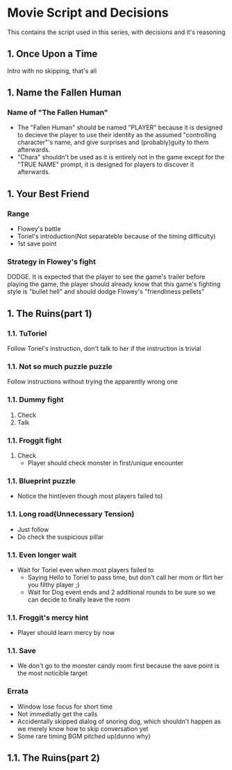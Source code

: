 # Movie Script and Decisions
This contains the script used in this series, with decisions and it's reasoning

## 1. Once Upon a Time 
Intro with no skipping, that's all

## 1. Name the Fallen Human 
### Name of "The Fallen Human"
* The "Fallen Human" should be named "PLAYER" because it is designed to decieve the player to use their identity as the assumed "controlling character"'s name, and give surprises and (probably)guity to them afterwards.
* "Chara" shouldn't be used as it is entirely not in the game except for the "TRUE NAME" prompt, it is designed for players to discover it afterwards.

## 1. Your Best Friend
### Range
* Flowey's battle
* Toriel's introduction(Not separateble because of the timing difficulty)
* 1st save point

### Strategy in Flowey's fight
DODGE.  It is expected that the player to see the game's trailer before playing the game, the player should already know that this game's fighting style is "bullet hell" and should dodge Flowey's "friendliness pellets"

## 1. The Ruins(part 1)
### 1.1. TuToriel
Follow Toriel's instruction, don't talk to her if the instruction is trivial

### 1.1. Not so much puzzle puzzle
Follow instructions without trying the apparently wrong one

### 1.1. Dummy fight
1. Check
1. Talk

### 1.1. Froggit fight
1. Check
	* Player should check monster in first/unique encounter

### 1.1. Blueprint puzzle
* Notice the hint(even though most players failed to)

### 1.1. Long road(Unnecessary Tension)
* Just follow
* Do check the suspicious pillar

### 1.1. Even longer wait
* Wait for Toriel even when most players failed to
	* Saying Hello to Toriel to pass time, but don't call her mom or flirt her you filthy player ;)
	* Wait for Dog event ends and 2 additional rounds to be sure so we can decide to finally leave the room

### 1.1. Froggit's mercy hint
* Player should learn mercy by now

### 1.1. Save
* We don't go to the monster candy room first because the save point is the most noticible target

### Errata
* Window lose focus for short time
* Not immediatly get the calls
* Accidentally skipped dialog of snoring dog, which shouldn't happen as we merely know how to skip conversation yet
* Some rare timing BGM pitched up(dunno why)

## 1.1. The Ruins(part 2)
